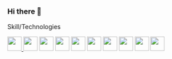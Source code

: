 ### Hi there 👋



Skill/Technologies
<div style="display: flex; flex-direction: column">
<div style="display: inline-block">
  <a href="https://developer.mozilla.org/en-US/docs/Web/JavaScript"> <img style="height:32px;"  src="https://cdn.jsdelivr.net/gh/devicons/devicon/icons/javascript/javascript-original.svg" /> </a>
  
   <a href="https://pt-br.react.dev/blog/2023/03/16/introducing-react-dev">
  <img style="height:32px;"  src="https://cdn.jsdelivr.net/gh/devicons/devicon/icons/react/react-original.svg" /></a>

  <a href="https://nodejs.org/en">
  <img style="height: 32px;" src="https://cdn.jsdelivr.net/gh/devicons/devicon/icons/nodejs/nodejs-original.svg" /></a>
  
   <a href="https://www.python.org">
  <img style="height: 32px;" src="https://cdn.jsdelivr.net/gh/devicons/devicon/icons/python/python-original.svg" /></a>
  
   <a href="https://cplusplus.com">
  <img style="height: 32px;" src="https://cdn.jsdelivr.net/gh/devicons/devicon/icons/cplusplus/cplusplus-original.svg" /></a>

  <div style="display: inline-block">
  <a href="https://www.mongodb.com">
  <img style="height:32px;"  src="https://cdn.jsdelivr.net/gh/devicons/devicon/icons/mongodb/mongodb-original.svg" /></a>
  <a href="https://www.mysql.com">
  <img style="height:32px;"  src="https://cdn.jsdelivr.net/gh/devicons/devicon/icons/mysql/mysql-plain-wordmark.svg" /></a>
          
  </div>

  
  <div style="display: inline-block">
   <a href="https://www.figma.com">
  <img style="height: 32px;" src="https://cdn.jsdelivr.net/gh/devicons/devicon/icons/figma/figma-original.svg" /></a>
  
   <a href="https://git-scm.com">
  <img style="height: 32px;" src="https://cdn.jsdelivr.net/gh/devicons/devicon/icons/git/git-original.svg" /></a>
  
   <a href="https://github.com">
  <img style="height: 32px;" src="https://cdn.jsdelivr.net/gh/devicons/devicon/icons/github/github-original.svg" /></a>
  </div>
   
  
</div>
          
          
          
          
          
          
  
</div>
